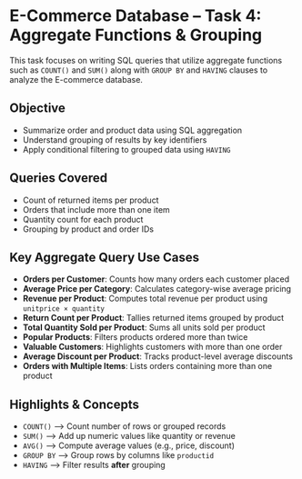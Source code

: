 # E-Commerce Database – Task 4: Aggregate Functions & Grouping

This task focuses on writing SQL queries that utilize aggregate functions such as `COUNT()` and `SUM()` along with `GROUP BY` and `HAVING` clauses to analyze the E-commerce database.


## Objective

- Summarize order and product data using SQL aggregation
- Understand grouping of results by key identifiers
- Apply conditional filtering to grouped data using `HAVING`

## Queries Covered

- Count of returned items per product
- Orders that include more than one item
- Quantity count for each product
- Grouping by product and order IDs

## Key Aggregate Query Use Cases

- **Orders per Customer**: Counts how many orders each customer placed
- **Average Price per Category**: Calculates category-wise average pricing
- **Revenue per Product**: Computes total revenue per product using `unitprice × quantity`
- **Return Count per Product**: Tallies returned items grouped by product
- **Total Quantity Sold per Product**: Sums all units sold per product
- **Popular Products**: Filters products ordered more than twice
- **Valuable Customers**: Highlights customers with more than one order
- **Average Discount per Product**: Tracks product-level average discounts
- **Orders with Multiple Items**: Lists orders containing more than one product

## Highlights & Concepts

- `COUNT()`   -->   Count number of rows or grouped records      
- `SUM()`     -->   Add up numeric values like quantity or revenue 
- `AVG()`     -->   Compute average values (e.g., price, discount)
- `GROUP BY`  -->   Group rows by columns like `productid`     
- `HAVING`    -->   Filter results **after** grouping 

